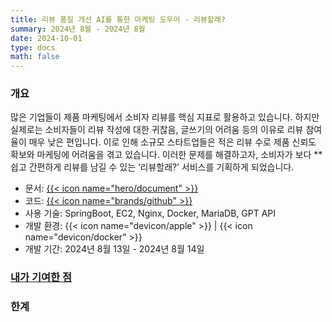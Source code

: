 ```yaml
---
title: 리뷰 품질 개선 AI를 통한 마케팅 도우미 - 리뷰할래?
summary: 2024년 8월 - 2024년 8월
date: 2024-10-01
type: docs
math: false
---
```


### 개요

많은 기업들이 제품 마케팅에서 소비자 리뷰를 핵심 지표로 활용하고 있습니다.
하지만 실제로는 소비자들이 리뷰 작성에 대한 귀찮음, 글쓰기의 어려움 등의 이유로 리뷰 참여율이 매우 낮은 편입니다.
이로 인해 소규모 스타트업들은 적은 리뷰 수로 제품 신뢰도 확보와 마케팅에 어려움을 겪고 있습니다.
이러한 문제를 해결하고자, 소비자가 보다 **쉽고 간편하게 리뷰를 남길 수 있는 ‘리뷰할래?’ 서비스를 기획하게 되었습니다.

- 문서: [{{< icon name="hero/document" >}}](리뷰할래.pdf)
- 코드: [{{< icon name="brands/github" >}}](https://github.com/merge-halle) 
- 사용 기술: SpringBoot, EC2, Nginx, Docker, MariaDB, GPT API
- 개발 환경: {{< icon name="devicon/apple" >}} | {{< icon name="devicon/docker" >}}
- 개발 기간: 2024년 8월 13일 - 2024년 8월 14일

### <u>내가 기여한 점</u>


### 한계
